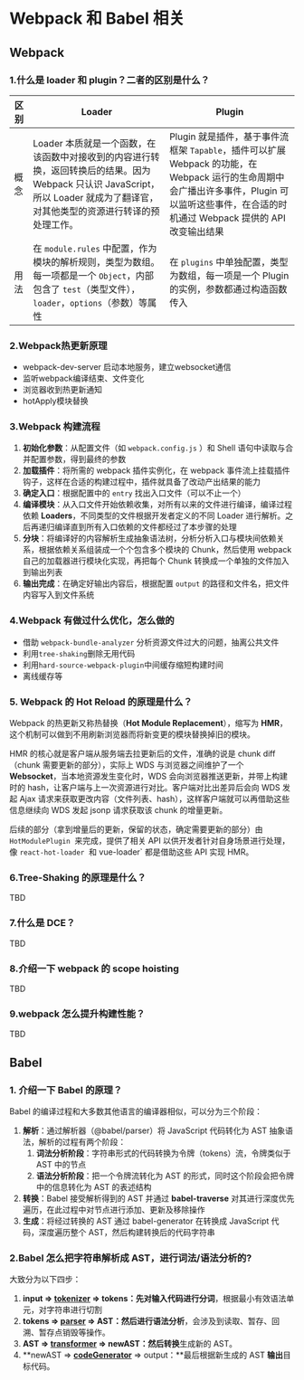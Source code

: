 # Webpack 和 Babel 相关

## Webpack
### 1.什么是 loader 和 plugin？二者的区别是什么？
| 区别 | Loader | Plugin |
| --- | --- | --- |
| 概念 | Loader 本质就是一个函数，在该函数中对接收到的内容进行转换，返回转换后的结果。因为 Webpack 只认识 JavaScript，所以 Loader 就成为了翻译官，对其他类型的资源进行转译的预处理工作。 | Plugin 就是插件，基于事件流框架 `Tapable`，插件可以扩展 Webpack 的功能，在 Webpack 运行的生命周期中会广播出许多事件，Plugin 可以监听这些事件，在合适的时机通过 Webpack 提供的 API 改变输出结果 |
| 用法 | 在 `module.rules` 中配置，作为模块的解析规则，类型为数组。每一项都是一个 `Object`，内部包含了 `test`（类型文件），`loader`，`options`（参数）等属性 | 在 `plugins` 中单独配置，类型为数组，每一项是一个 Plugin 的实例，参数都通过构造函数传入 |

### 2.Webpack热更新原理

- webpack-dev-server 启动本地服务，建立websocket通信
- 监听webpack编译结束、文件变化
- 浏览器收到热更新通知
- hotApply模块替换

### 3.Webpack 构建流程

1. **初始化参数**：从配置文件（如 `webpack.config.js` ）和 Shell 语句中读取与合并配置参数，得到最终的参数
1. **加载插件**：将所需的 webpack 插件实例化，在 webpack 事件流上挂载插件钩子，这样在合适的构建过程中，插件就具备了改动产出结果的能力
1. **确定入口**：根据配置中的 `entry` 找出入口文件（可以不止一个）
1. **编译模块**：从入口文件开始依赖收集，对所有以来的文件进行编译，编译过程依赖 **Loaders**，不同类型的文件根据开发者定义的不同 Loader 进行解析。之后再递归编译直到所有入口依赖的文件都经过了本步骤的处理
1. **分块**：将编译好的内容解析生成抽象语法树，分析分析入口与模块间依赖关系，根据依赖关系组装成一个个包含多个模块的 Chunk，然后使用 webpack 自己的加载器进行模块化实现，再把每个 Chunk 转换成一个单独的文件加入到输出列表
1. **输出完成**：在确定好输出内容后，根据配置 `output` 的路径和文件名，把文件内容写入到文件系统

### 4.Webpack 有做过什么优化，怎么做的

- 借助 `webpack-bundle-analyzer` 分析资源文件过大的问题，抽离公共文件
- 利用`tree-shaking`删除无用代码
- 利用`hard-source-webpack-plugin`中间缓存缩短构建时间
- 离线缓存等

### 5. Webpack 的 Hot Reload 的原理是什么？

Webpack 的热更新又称热替换（**Hot Module Replacement**），缩写为 **HMR**，这个机制可以做到不用刷新浏览器而将新变更的模块替换掉旧的模块。


HMR 的核心就是客户端从服务端去拉更新后的文件，准确的说是 chunk diff（chunk 需要更新的部分），实际上 WDS 与浏览器之间维护了一个 **Websocket**，当本地资源发生变化时，WDS 会向浏览器推送更新，并带上构建时的 hash，让客户端与上一次资源进行对比。客户端对比出差异后会向 WDS 发起 Ajax 请求来获取更改内容（文件列表、hash），这样客户端就可以再借助这些信息继续向 WDS 发起 jsonp 请求获取该 chunk 的增量更新。


后续的部分（拿到增量后的更新，保留的状态，确定需要更新的部分）由 `HotModulePlugin`   来完成，提供了相关 API 以供开发者针对自身场景进行处理，像 `react-hot-loader`  和 vue-loader` 都是借助这些 API 实现 HMR。

### 6.Tree-Shaking 的原理是什么？
TBD

### 7.什么是 DCE？
TBD

### 8.介绍一下 webpack 的 scope hoisting
TBD

### 9.webpack 怎么提升构建性能？
TBD

## Babel

### 1. 介绍一下 Babel 的原理？
Babel 的编译过程和大多数其他语言的编译器相似，可以分为三个阶段：

1. **解析**：通过解析器（@babel/parser）将 JavaScript 代码转化为 AST 抽象语法，解析的过程有两个阶段：
   1. **词法分析阶段**：字符串形式的代码转换为令牌（tokens）流，令牌类似于 AST 中的节点
   1. **语法分析阶段**：把一个令牌流转化为 AST 的形式，同时这个阶段会把令牌中的信息转化为 AST 的表述结构
2. **转换**：Babel 接受解析得到的 AST 并通过 **babel-traverse** 对其进行深度优先遍历，在此过程中对节点进行添加、更新及移除操作
2. **生成**：将经过转换的 AST 通过 babel-generator 在转换成 JavaScript 代码，深度遍历整个 AST，然后构建转换后的代码字符串

### 2.Babel 怎么把字符串解析成 AST，进行词法/语法分析的?

大致分为以下四步：

1. **input => **[**tokenizer**](https://github.com/caiyongmin/awesome-coding-javascript/tree/master/src/bundler/babel/lib/tokenizer.js)** => tokens：**先对输入代码进行**分词**，根据最小有效语法单元，对字符串进行切割
1. **tokens => **[**parser**](https://github.com/caiyongmin/awesome-coding-javascript/tree/master/src/bundler/babel/lib/parser.js)** => AST：**然后进行**语法分析**，会涉及到读取、暂存、回溯、暂存点销毁等操作。
1. **AST => **[**transformer**](https://github.com/caiyongmin/awesome-coding-javascript/tree/master/src/bundler/babel/lib/transformer.js)** => newAST：**然后**转换**生成新的 AST。
1. **newAST => **[**codeGenerator**](https://github.com/Advanced-Frontend/Daily-Interview-Question/issues/src/bundler/babel/lib/codeGenerator.js)** => output：**最后根据新生成的 AST **输出**目标代码。